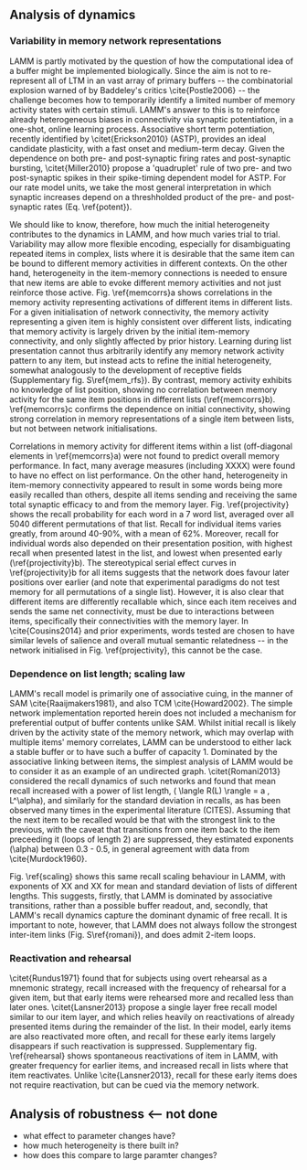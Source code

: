 ## Analysis of dynamics

### Variability in memory network representations

LAMM is partly motivated by the question of how the computational idea of a buffer might be implemented biologically. Since the aim is not to re-represent all of LTM in an vast array of primary buffers -- the combinatorial explosion warned of by Baddeley's critics \cite{Postle2006} -- the challenge becomes how to temporarily identify a limited number of memory activity states with certain stimuli. LAMM's answer to this is to reinforce already heterogeneous biases in connectivity via synaptic potentiation, in a one-shot, online learning process. Associative short term potentiation, recently identified by \citet{Erickson2010} (ASTP), provides an ideal candidate plasticity, with a fast onset and medium-term decay. Given the dependence on both pre- and post-synaptic firing rates and post-synaptic bursting, \citet{Miller2010} propose a 'quadruplet' rule of two pre- and two post-synaptic spikes in their spike-timing dependent model for ASTP. For our rate model units, we take the most general interpretation in which synaptic increases depend on a threshholded product of the pre- and post-synaptic rates (Eq. \ref{potent}).

We should like to know, therefore, how much the initial heterogeneity contributes to the dynamics in LAMM, and how much varies trial to trial. Variability may allow more flexible encoding, especially for disambiguating repeated items in complex, lists where it is desirable that the same item can be bound to  different memory activities in different contexts. On the other hand, heterogeneity in the item-memory connections is needed to ensure that new items are able to evoke different memory activities and not just reinforce those active. Fig. \ref{memcorrs}a shows correlations in the memory activity representing activations of different items in different lists. For a given initialisation of network connectivity, the memory activity representing a given item is highly consistent over different lists, indicating that memory activity is largely driven by the initial item-memory connectivity, and only slightly affected by prior history. Learning during list presentation cannot thus arbitrarily identify any memory network activity pattern to any item, but instead acts to refine the initial heterogeneity, somewhat analogously to the development of receptive fields (Supplementary fig. S\ref{mem_rfs}). By contrast, memory activity exhibits no knowledge of list position, showing no correlation between memory activity for the same item positions in different lists (\ref{memcorrs}b). \ref{memcorrs}c confirms the dependence on initial connectivity, showing strong correlation in memory representations of a single item between lists, but not between network initialisations.

Correlations in memory activity for different items within a list (off-diagonal elements in \ref{memcorrs}a) were not found to predict overall memory performance. In fact, many average measures (including XXXX) were found to have no effect on list performance. On the other hand, heterogeneity in item-memory connectivity appeared to result in some words being more easily recalled than others, despite all items sending and receiving the same total synaptic efficacy to and from the memory layer. Fig. \ref{projectivity} shows the recall probability for each word in a 7 word list, averaged over all 5040 different permutations of that list. Recall for individual items varies greatly, from around 40-90%, with a mean of 62%. Moreover, recall for individual words also depended on their presentation position, with highest recall when presented latest in the list, and lowest when presented early (\ref{projectivity}b). The stereotypical serial effect curves in \ref{projectivity}b for all items suggests that the network does favour later positions over earlier (and note that experimental paradigms do not test memory for all permutations of a single list). However, it is also clear that different items are differently recallable which, since each item receives and sends the same net connectivity, must be due to interactions between items, specifically their connectivities with the memory layer. In \cite{Cousins2014} and prior experiments, words tested are chosen to have similar levels of salience and overall mutual semantic relatedness -- in the network initialised in Fig. \ref{projectivity}, this cannot be the case.

### Dependence on list length; scaling law

LAMM's recall model is primarily one of associative cuing, in the manner of SAM \cite{Raaijmakers1981}, and also TCM \cite{Howard2002}. The simple network implementation reported herein does not included a mechanism for preferential output of buffer contents unlike SAM. Whilst initial recall is likely driven by the activity state of the memory network, which may overlap with multiple items' memory correlates, LAMM can be understood to either lack a stable buffer or to have such a buffer of capacity 1. Dominated by the associative linking between items, the simplest analysis of LAMM would be to consider it as an example of an undirected graph. \citet{Romani2013} considered the recall dynamics of such networks and found that mean recall increased with a power of list length, \( \langle R(L) \rangle = a \, L^\alpha\), and similarly for the standard deviation in recalls, as has been observed many times in the experimental literature (CITES). Assuming that the next item to be recalled would be that with the strongest link to the previous, with the caveat that transitions from one item back to the item preceeding it (loops of length 2) are suppressed, they estimated exponents \(\alpha\) between 0.3 - 0.5, in general agreement with data from \cite{Murdock1960}. 

Fig. \ref{scaling} shows this same recall scaling behaviour in LAMM, with exponents of XX and XX for mean and standard deviation of lists of different lengths. This suggests, firstly, that LAMM is dominated by associative transitions, rather than a possible buffer readout, and, secondly, that LAMM's recall dynamics capture the dominant dynamic of free recall. It is important to note, however, that LAMM does not always follow the strongest inter-item links (Fig. S\ref{romani}), and does admit 2-item loops. 

### Reactivation and rehearsal 

\citet{Rundus1971} found that for subjects using overt rehearsal as a mnemonic strategy, recall increased with the frequency of rehearsal for a given item, but that early items were rehearsed more and recalled less than later ones. \citet{Lansner2013} propose a single layer free recall model similar to our item layer, and which relies heavily on reactivations of already presented items during the remainder of the list. In their model, early items are also reactivated more often, and recall for these early items largely disappears if such reactivation is suppressed. Supplementary fig. \ref{rehearsal} shows spontaneous reactivations of item in LAMM, with greater frequency for earlier items, and increased recall in lists where that item reactivates. Unlike \cite{Lansner2013}, recall for these early items does not require reactivation, but can be cued via the memory network.

## Analysis of robustness <-- not done

* what effect to parameter changes have?
 * how much heterogeneity is there built in?
 * how does this compare to large paramter changes?
